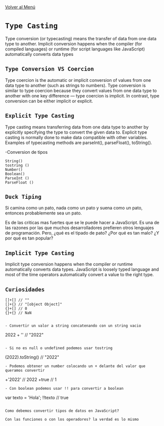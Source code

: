 [Volver al Menú](../root.md)

# `Type Casting`
Type conversion (or typecasting) means the transfer of data from one data type to another. Implicit conversion happens when the compiler (for compiled languages) or runtime (for script languages like JavaScript) automatically converts data types

## `Type Conversion VS Coercion`
Type coercion is the automatic or implicit conversion of values from one data type to another (such as strings to numbers). Type conversion is similar to type coercion because they convert values from one data type to another with one key difference — type coercion is implicit. In contrast, type conversion can be either implicit or explicit.

## `Explicit Type Casting`
Type casting means transferring data from one data type to another by explicitly specifying the type to convert the given data to. Explicit type casting is normally done to make data compatible with other variables. Examples of typecasting methods are parseInt(), parseFloat(), toString().

-Conversion de tipos
```
String()
tostring ()
Number()
Boolean()
ParseInt ()
ParseFloat ()
```

## `Duck Tiping`

Si camina como un pato, nada como un pato y suena como un pato, entonces probablemente sea un pato.

Es de las criticas mas fuertes que se le puede hacer a JavaScript. Es una de las razones por las que muchos desarrolladores prefieren otros lenguajes de programación. Pero, ¿qué es el tipado de pato? ¿Por qué es tan malo? ¿Y por qué es tan popular?

## `Implicit Type Casting`
Implicit type conversion happens when the compiler or runtime automatically converts data types. JavaScript is loosely typed language and most of the time operators automatically convert a value to the right type.

## `Curiosidades`

```
[]+[] // ""
[]+{} // "[object Object]"
{}+[] // 0
{}+{} // NaN
```
```

- Convertir un valor a string concatenando con un string vacio
```
2022 + '' // "2022"
```

- Si no es null o undefined podemos usar tostring
```
(2022).toString() // "2022"
```
- Podemos obtener un number colocando un + delante del valor que queramos convertir
```
+'2022' // 2022
+true // 1
```
- Con boolean podemos usar !! para convertir a boolean
```
var texto = 'Hola';
!!texto // true
```

Como debemos convertir tipos de datos en JavaScript? 

Con las funciones o con los operadores? la verdad es lo mismo